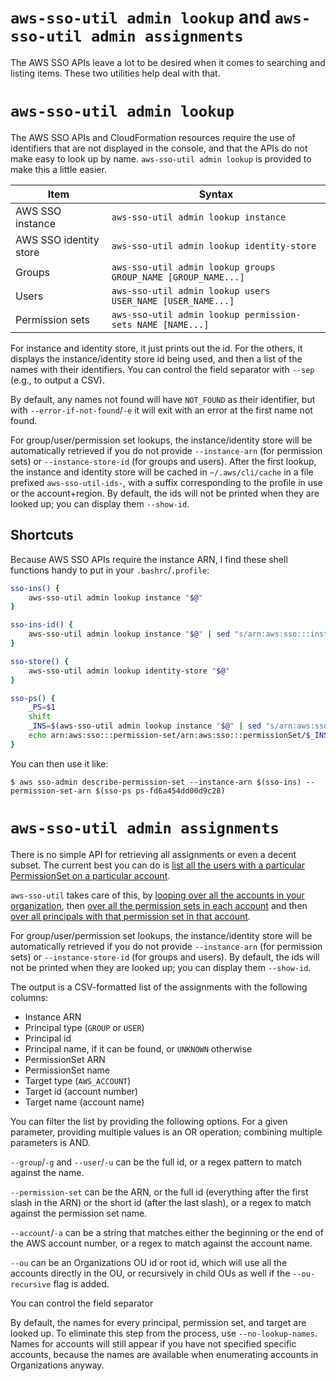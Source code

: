 # `aws-sso-util admin lookup` and `aws-sso-util admin assignments`
The AWS SSO APIs leave a lot to be desired when it comes to searching and listing items.
These two utilities help deal with that.

# `aws-sso-util admin lookup`
The AWS SSO APIs and CloudFormation resources require the use of identifiers that are not displayed in the console, and that the APIs do not make easy to look up by name.
`aws-sso-util admin lookup` is provided to make this a little easier.

| Item                    | Syntax                                                  |
| ----------------------- | ------------------------------------------------------- |
| AWS SSO instance        | `aws-sso-util admin lookup instance`                          |
| AWS SSO identity store  | `aws-sso-util admin lookup identity-store`                    |
| Groups                  | `aws-sso-util admin lookup groups GROUP_NAME [GROUP_NAME...]` |
| Users                   | `aws-sso-util admin lookup users USER_NAME [USER_NAME...]`    |
| Permission sets         | `aws-sso-util admin lookup permission-sets NAME [NAME...]`    |

For instance and identity store, it just prints out the id.
For the others, it displays the instance/identity store id being used, and then a list of the names with their identifiers.
You can control the field separator with `--sep` (e.g., to output a CSV).

By default, any names not found will have `NOT_FOUND` as their identifier, but with `--error-if-not-found`/`-e` it will exit with an error at the first name not found.

For group/user/permission set lookups, the instance/identity store will be automatically retrieved if you do not provide `--instance-arn` (for permission sets) or `--instance-store-id` (for groups and users).
After the first lookup, the instance and identity store will be cached in `~/.aws/cli/cache` in a file prefixed `aws-sso-util-ids-`, with a suffix corresponding to the profile in use or the account+region.
By default, the ids will not be printed when they are looked up; you can display them `--show-id`.

## Shortcuts

Because AWS SSO APIs require the instance ARN, I find these shell functions handy to put in your `.bashrc`/`.profile`:
```bash
sso-ins() {
    aws-sso-util admin lookup instance "$@"
}

sso-ins-id() {
    aws-sso-util admin lookup instance "$@" | sed "s/arn:aws:sso:::instance\///g"
}

sso-store() {
    aws-sso-util admin lookup identity-store "$@"
}

sso-ps() {
    _PS=$1
    shift
    _INS=$(aws-sso-util admin lookup instance "$@" | sed "s/arn:aws:sso:::instance\///g")
    echo arn:aws:sso:::permission-set/arn:aws:sso:::permissionSet/$_INS/$_PS
}
```

You can then use it like:
```
$ aws sso-admin describe-permission-set --instance-arn $(sso-ins) --permission-set-arn $(sso-ps ps-fd6a454dd00d9c28)
```

# `aws-sso-util admin assignments`
There is no simple API for retrieving all assignments or even a decent subset.
The current best you can do is [list all the users with a particular PermissionSet on a particular account](https://docs.aws.amazon.com/singlesignon/latest/APIReference/API_ListAccountAssignments.html).

`aws-sso-util` takes care of this, by [looping over all the accounts in your organization](https://docs.aws.amazon.com/organizations/latest/APIReference/API_ListAccounts.html), then [over all the permission sets in each account](https://docs.aws.amazon.com/singlesignon/latest/APIReference/API_ListPermissionSetsProvisionedToAccount.html) and then [over all principals with that permission set in that account](https://docs.aws.amazon.com/singlesignon/latest/APIReference/API_ListAccountAssignments.html).

For group/user/permission set lookups, the instance/identity store will be automatically retrieved if you do not provide `--instance-arn` (for permission sets) or `--instance-store-id` (for groups and users).
By default, the ids will not be printed when they are looked up; you can display them `--show-id`.

The output is a CSV-formatted list of the assignments with the following columns:
* Instance ARN
* Principal type (`GROUP` or `USER`)
* Principal id
* Principal name, if it can be found, or `UNKNOWN` otherwise
* PermissionSet ARN
* PermissionSet name
* Target type (`AWS_ACCOUNT`)
* Target id (account number)
* Target name (account name)

You can filter the list by providing the following options.
For a given parameter, providing multiple values is an OR operation; combining multiple parameters is AND.

`--group`/`-g` and `--user`/`-u` can be the full id, or a regex pattern to match against the name.

`--permission-set` can be the ARN, or the full id (everything after the first slash in the ARN) or the short id (after the last slash), or a regex to match against the permission set name.

`--account`/`-a` can be a string that matches either the beginning or the end of the AWS account number, or a regex to match against the account name.

`--ou` can be an Organizations OU id or root id, which will use all the accounts directly in the OU, or recursively in child OUs as well if the `--ou-recursive` flag is added.

You can control the field separator

By default, the names for every principal, permission set, and target are looked up.
To eliminate this step from the process, use `--no-lookup-names`.
Names for accounts will still appear if you have not specified specific accounts, because the names are available when enumerating accounts in Organizations anyway.
